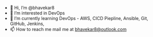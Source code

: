 - 👋 Hi, I’m @bhavekar8
- 👀 I’m interested in DevOps 
- 🌱 I’m currently learning DevOps - AWS, CICD Piepline, Ansible, Git, GitHub, Jenkins, 
- 📫 How to reach me mail me at bhavekar8@outlook.com

<!---
bhavekar8/bhavekar8 is a ✨ special ✨ repository because its `README.md` (this file) appears on your GitHub profile.
You can click the Preview link to take a look at your changes.
--->
